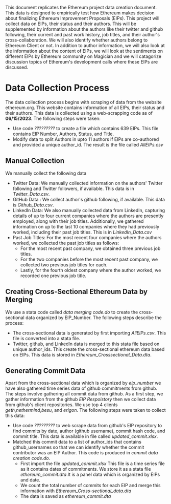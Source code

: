 This document replicates the Ethereum project data creation document. This data is designed to empirically test how Ethereum makes decision about finalizing Ethereum Improvement Proposals (EIPs). This project will collect data on EIPs, their status and their authors. This will be supplemented by information about the authors like their twitter and github following, their current and past work history, job titles, and their author's cross-collaboration. We will also identify whether authors belong to Ethereum Client or not. In addition to author information, we will also look at the information about the content of EIPs, we will look at the sentiments on different EIPs by Ethereum community on Magician and we will catagorize discussion topics of Ethereum's development calls where these EIPs are discussed. 
# Data Collection Process
The data collection process begins with scraping of data from the website ethereum.org. This website contains information of all EIPs, their status and their authors. This data is collected using a web-scrapping code as of **06/15/2023**. The following steps were taken:
* Use code *?????????* to create a file which contains 639 EIPs. This file contains EIP Number, Authors, Status, and Title.
* Modify data to split Authors in upto 11 authors if EIPs are co-authored and provided a unique author_id. The result is the file called *AllEIPs.csv* 
## Manual Collection
We manually collect the following data
* Twitter Data: We manually collected information on the authors' Twitter following and Twitter followers, if available. This data is in *Twitter_Data.csv*.
* GitHub Data : We collect author's github following, if available. This data is *Github_Data.csv*.
* LinkedIn Data: We also manually collected data from LinkedIn, capturing details of up to four current companies where the authors are presently employed, along with their job titles. Additionally, we gathered information on up to the last 10 companies where they had previously worked, including their past job titles. This is in *LinkedIn_Data.csv*
* Past Job Titles: For the most recent four companies where the authors worked, we collected the past job titles as follows:
  - For the most recent past company, we obtained three previous job titles.
  - For the two companies before the most recent past company, we collected two previous job titles for each.
  - Lastly, for the fourth oldest company where the author worked, we recorded one previous job title.
## Creating Cross-Sectional Ethereum Data by Merging 
We use a stata code called *data merging code.do* to create the cross-sectional data organized by EIP_Number. The following steps describe the process:
* The cross-sectional data is generated by first importing *AllEIPs.csv*. This file is converted into a stata file.
* Twitter, github, and LinkedIn data is merged to this stata file based on unique author_ids. This create the cross-sectional ethereum data based on EIPs. This data is stored in *Ethereum_Crosssectional_Data.dta*. 
## Generating Commit Data
Apart from the cross-sectional data which is organized by *eip_number* we have also gathered time series data of github commitments from github. The steps involve gathering all commit data from github. As a first step, we gather information from the github *EIP Respoistory* then we collect data from github's client repositories. We use top 4 clients *geth*,*nethermind*,*besu*, and *erigon*.  The following steps were taken to collect this data:
* Use code *?????????* to web scrape data from github's EIP repository to find commits by date, author (github username), commit hash code, and commit title. This data is available in file called *updated_commit.xlsx*.
* Matched this commit data to a list of author_ids that contains github_usernames so that we can identify whether the commit contributor was an EIP Author. This code is produced in *commit data creation code.do*.
  - First import the file *updated_commit.xlsx*  This file is a time series file as it contains dates of commitments. We store it as a stata file *ethereum_commit.dta*.It is a panel data which is organized by EIPs and date.
  - We count the total number of commits for each EIP and merge this information with *Ethereum_Cross-sectional_data.dta*
  - The data is saved as *ethereum_commit.dta*
